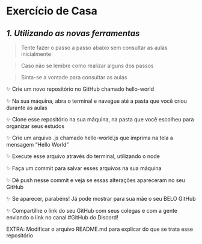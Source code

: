 # Exercício de Casa

## _1. Utilizando as novas ferramentas_

> Tente fazer o passo a passo abaixo sem consultar as aulas inicialmente

> Caso não se lembre como realizar alguns dos passos

> Sinta-se a vontade para consultar as aulas



✨ Crie um novo repositório no GitHub chamado hello-world

✨ Na sua máquina, abra o terminal e navegue até a pasta que você criou durante as aulas

✨ Clone esse repositório na sua máquina, na pasta que você escolheu para organizar seus estudos

✨ Crie um arquivo .js chamado hello-world.js que imprima na tela a mensagem “Hello World”

✨ Execute esse arquivo através do terminal, utilizando o node

✨ Faça um commit para salvar esses arquivos na sua máquina

✨ Dê push nesse commit e veja se essas alterações apareceram no seu GitHub

✨ Se aparecer, parabéns! Já pode mostrar para sua mãe o seu BELO GitHub

✨ Compartilhe o link do seu GitHub com seus colegas e com a gente enviando o link no canal #GitHub do Discord!

EXTRA: Modificar o arquivo README.md para explicar do que se trata esse repositório

